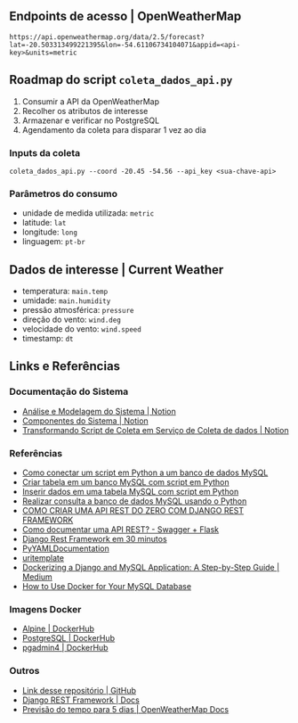 ## Endpoints de acesso | OpenWeatherMap

    https://api.openweathermap.org/data/2.5/forecast?lat=-20.503313499221395&lon=-54.61106734104071&appid=<api-key>&units=metric

## Roadmap do script `coleta_dados_api.py`

1. Consumir a API da OpenWeatherMap
2. Recolher os atributos de interesse
3. Armazenar e verificar no PostgreSQL
4. Agendamento da coleta para disparar 1 vez ao dia

### Inputs da coleta

    coleta_dados_api.py --coord -20.45 -54.56 --api_key <sua-chave-api>

### Parâmetros do consumo

- unidade de medida utilizada: `metric`
- latitude: `lat`
- longitude: `long`
- linguagem: `pt-br`

## Dados de interesse | Current Weather

- temperatura: `main.temp`
- umidade: `main.humidity`
- pressão atmosférica: `pressure`
- direção do vento: `wind.deg`
- velocidade do vento: `wind.speed`
- timestamp: `dt`

## Links e Referências

### Documentação do Sistema

- [Análise e Modelagem do Sistema | Notion](https://budkee.notion.site/Open-Weather-Map-3b2e4e5a58ec4898ad31f94c178ca2db?pvs=4)
- [Componentes do Sistema | Notion](https://budkee.notion.site/Componentes-de-software-4c32db42b6584c9982c5c0b9314c788b?pvs=4)
- [Transformando Script de Coleta em Serviço de Coleta de dados | Notion](https://budkee.notion.site/Transformando-Script-de-Coleta-em-Servi-o-de-Coleta-de-dados-48c9f0be572849a7909e16e33daa3819)

### Referências

- [Como conectar um script em Python a um banco de dados MySQL](https://youtu.be/FXlixv8Ieoc?si=5U9EPcKSe2ws1xOE)
- [Criar tabela em um banco MySQL com script em Python](https://youtu.be/yMqBfSl53MA?si=g9KJWvnqnD11OQAz)
- [Inserir dados em uma tabela MySQL com script em Python](https://youtu.be/HiK6OZjumew?si=--OkwhEDC8PEU1sv)
- [Realizar consulta a banco de dados MySQL usando o Python](https://youtu.be/GheUY9b_-ww?si=DqYoz97Biu3HfZAL)
- [COMO CRIAR UMA API REST DO ZERO COM DJANGO REST FRAMEWORK](https://www.youtube.com/watch?v=wtl8ZyCbTbg)
- [Como documentar uma API REST? - Swagger + Flask](https://youtu.be/wfVpAzhg6e0?si=_1ErjDIOUMrf4hnq)
- [Django Rest Framework em 30 minutos](https://youtu.be/gFsIGJR5R8I?si=cjeWDwtYMAaR2wwE)
- [PyYAMLDocumentation](https://pyyaml.org/wiki/PyYAMLDocumentation)
- [uritemplate](https://uritemplate.readthedocs.io/en/latest/)
- [Dockerizing a Django and MySQL Application: A Step-by-Step Guide | Medium](https://medium.com/@akshatgadodia/dockerizing-a-django-and-mysql-application-a-step-by-step-guide-d4ba181d3de5)
- [How to Use Docker for Your MySQL Database](https://earthly.dev/blog/docker-mysql/)

### Imagens Docker

- [Alpine | DockerHub](https://hub.docker.com/_/alpine)
- [PostgreSQL | DockerHub](https://hub.docker.com/_/postgresql)
- [pgadmin4 | DockerHub](https://hub.docker.com/_/pgadmin4)

### Outros

- [Link desse repositório | GitHub](https://github.com/budkee/coleta_armazenamento_ddd)
- [Django REST Framework | Docs](https://www.django-rest-framework.org)
- [Previsão do tempo para 5 dias | OpenWeatherMap Docs](https://openweathermap.org/forecast5)
